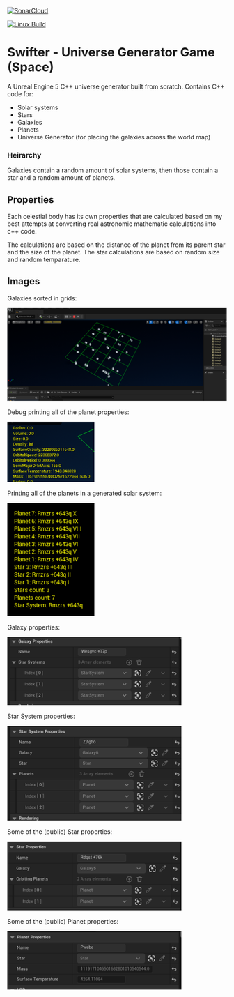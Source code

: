 [![SonarCloud](https://github.com/Gemesil/SwifterUniverseGeneratorGame/actions/workflows/sonarcloud.yaml/badge.svg)](https://github.com/Gemesil/SwifterUniverseGeneratorGame/actions/workflows/sonarcloud.yaml)

[![Linux Build](https://github.com/Gemesil/SwifterUniverseGeneratorGame/actions/workflows/build-game.yaml/badge.svg)](https://github.com/Gemesil/SwifterUniverseGeneratorGame/actions/workflows/build-game.yaml)


# Swifter - Universe Generator Game (Space)
A Unreal Engine 5 C++ universe generator built from scratch. Contains C++ code for:
- Solar systems
- Stars
- Galaxies
- Planets
- Universe Generator (for placing the galaxies across the world map)

### Heirarchy
Galaxies contain a random amount of solar systems, then those contain a star and a random amount of planets.

## Properties
Each celestial body has its own properties that are calculated based on my best attempts at converting real astronomic mathematic calculations into c++ code.

The calculations are based on the distance of the planet from its parent star and the size of the planet. The star calculations are based on random size and random temparature.

## Images
Galaxies sorted in grids:

<img src=".github/images/image.png" width="800">

Debug printing all of the planet properties:

<img src=".github/images/image6.png" width="200">

Printing all of the planets in a generated solar system:

<img src=".github/images/image7.png" width="200">

Galaxy properties:

<img src=".github/images/image3.png" width="400">

Star System properties:

<img src=".github/images/image2.png" width="400">

Some of the (public) Star properties:

<img src=".github/images/image5.png" width="400">

Some of the (public) Planet properties:

<img src=".github/images/image4.png" width="400">
